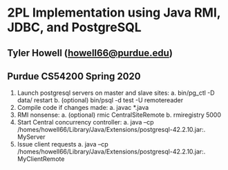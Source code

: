 # 2PL Implementation using Java RMI, JDBC, and PostgreSQL
## Tyler Howell (howell66@purdue.edu) 
## Purdue CS54200 Spring 2020

1.	Launch postgresql servers on master and slave sites:
a.	bin/pg_ctl -D data/ restart
b.	(optional) bin/psql -d test -U remotereader
2.	Compile code if changes made:
a.	javac *.java
3.	RMI nonsense:
a.	(optional) rmic CentralSiteRemote
b.	rmiregistry 5000
4.	Start Central concurrency controller:
a.	java –cp /homes/howell66/Library/Java/Extensions/postgresql-42.2.10.jar:. MyServer
5.	Issue client requests
a.	java –cp /homes/howell66/Library/Java/Extensions/postgresql-42.2.10.jar:. MyClientRemote
